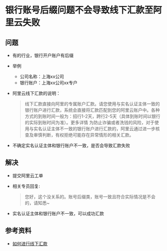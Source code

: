 # 银行账号后缀问题不会导致线下汇款至阿里云失败

## 问题
* 有的行业，银行开户账户有后缀
* 举例
  * 公司名称：上海xx公司
  * 银行账户：上海xx公司xx专户
* 阿里云线下汇款的说明：

  > 线下汇款直接向阿里的专属账户汇款。请您使用与实名认证主体一致的银行账户进行汇款，系统会直接将汇款匹配到您的阿里云账户中。各种方式的到账时间一般为：招行1-2天，跨行2-5天（具体到账时间以银行的实际到账时间为准）。更多详情
  > 为防止诈骗或者洗钱的风险，对于使用与实名认证主体不一致的银行账户进行汇款的，阿里云通过进一步核查及审慎判断，有权拒绝可能存在异常情形的相关汇款。
* 不确定实名认证主体和银行账户不一致，是否会导致汇款失败

## 解决
* 提交阿里云工单
* 相关专员回复:

  > 您好，这个没关系的。账号后缀类，账号一致且符合实际情况是不会的，请知悉~
* 实名认证主体和银行账户不一致，可以成功汇款

## 参考资料
* [如何进行线下汇款](https://help.aliyun.com/document_detail/190517.html)
